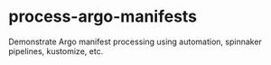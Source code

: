 # process-argo-manifests
Demonstrate Argo manifest processing using automation, spinnaker pipelines, kustomize, etc.
